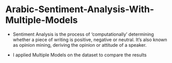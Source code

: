 # Arabic-Sentiment-Analysis-With-Multiple-Models

* Sentiment Analysis is the process of ‘computationally’ determining whether a piece of writing is positive, 
  negative or neutral. It’s also known as opinion mining, deriving the opinion or attitude of a speaker.


* I applied Multiple Models on the dataset to compare the results

